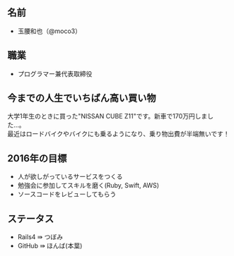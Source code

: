 ## 名前
- 玉腰和也（@moco3）

## 職業
- プログラマー兼代表取締役

## 今までの人生でいちばん高い買い物
大学1年生のときに買った"NISSAN CUBE Z11"です。新車で170万円しました…。  
最近はロードバイクやバイクにも乗るようになり、乗り物出費が半端無いです！

## 2016年の目標
- 人が欲しがっているサービスをつくる
- 勉強会に参加してスキルを磨く(Ruby, Swift, AWS)
- ソースコードをレビューしてもらう

## ステータス
- Rails4 ⇛ つぼみ
- GitHub ⇛ ほんば(本葉)
